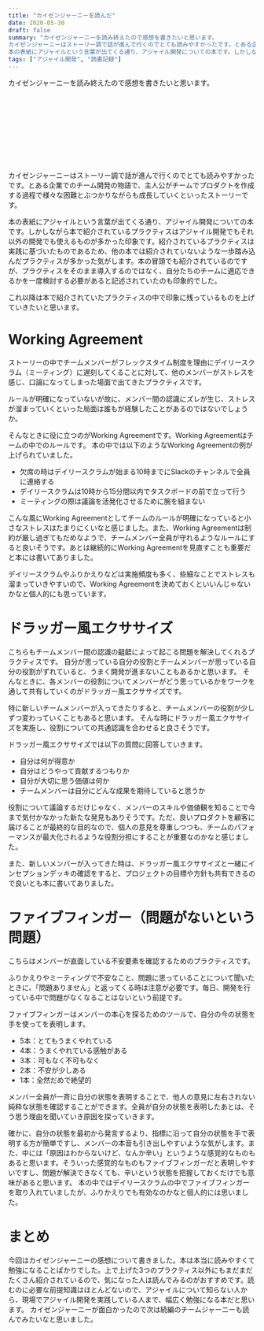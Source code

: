 ```yaml
---
title: "カイゼンジャーニーを読んだ"
date: 2020-05-30
draft: false
summary: "カイゼンジャーニーを読み終えたので感想を書きたいと思います。
カイゼンジャーニーはストーリー調で話が進んで行くのでとても読みやすかったです。とある企業でのチーム開発の物語で、主人公がチームでプロダクトを作成する過程で様々な困難とぶつかりながらも成長していくといったストーリーです。
本の表紙にアジャイルという言葉が出てくる通り、アジャイル開発についての本です。しかしながら本で紹介されているプラクティスはアジャイル開発でもそれ以外の開発でも使えるものが多かった印象です。紹介されているプラクティスは実践に基づいたものであるため、他の本では紹介されていないような一歩踏み込んだプラクティスが多かった気がします。本の冒頭でも紹介されているのですが、プラクティスをそのまま導入するのではなく、自分たちのチームに適応できるかを一度検討する必要があると記述されていたのも印象的でした。"
tags: ["アジャイル開発", "読書記録"]
---
```


カイゼンジャーニーを読み終えたので感想を書きたいと思います。

<div class="iframely-embed"><div class="iframely-responsive" style="height: 140px; padding-bottom: 0;"><a href="https://www.shoeisha.co.jp/book/detail/9784798153346" data-iframely-url="//cdn.iframe.ly/api/iframe?url=https%3A%2F%2Fwww.shoeisha.co.jp%2Fbook%2Fdetail%2F9784798153346&amp;key=f4138e99a45b7791c13d064a4bd791ea"></a></div></div><script async src="//cdn.iframe.ly/embed.js" charset="utf-8"></script>

カイゼンジャーニーはストーリー調で話が進んで行くのでとても読みやすかったです。とある企業でのチーム開発の物語で、主人公がチームでプロダクトを作成する過程で様々な困難とぶつかりながらも成長していくといったストーリーです。

本の表紙にアジャイルという言葉が出てくる通り、アジャイル開発についての本です。しかしながら本で紹介されているプラクティスはアジャイル開発でもそれ以外の開発でも使えるものが多かった印象です。紹介されているプラクティスは実践に基づいたものであるため、他の本では紹介されていないような一歩踏み込んだプラクティスが多かった気がします。本の冒頭でも紹介されているのですが、プラクティスをそのまま導入するのではなく、自分たちのチームに適応できるかを一度検討する必要があると記述されていたのも印象的でした。

これ以降は本で紹介されていたプラクティスの中で印象に残っているものを上げていきたいと思います。

# Working Agreement

ストーリーの中でチームメンバーがフレックスタイム制度を理由にデイリースクラム（ミーティング）に遅刻してくることに対して、他のメンバーがストレスを感じ、口論になってしまった場面で出てきたプラクティスです。

ルールが明確になっていないが故に、メンバー間の認識にズレが生じ、ストレスが溜まっていくといった局面は誰もが経験したことがあるのではないでしょうか。

そんなときに役に立つのがWorking Agreementです。Working Agreementはチームの中でのルールです。
本の中では以下のようなWorking Agreementの例が上げられていました。

- 欠席の時はデイリースクラムが始まる10時までにSlackのチャンネルで全員に連絡する
- デイリースクラムは10時から15分間以内でタスクボードの前で立って行う
- ミーティングの際は議論を活発化させるために腕を組まない

こんな風にWorking Agreementとしてチームのルールが明確になっていると小さなストレスはたまりにくいなと感じました。また、Working Agreementは制約が厳し過ぎてもだめなようで、チームメンバー全員が守れるようなルールにすると良いそうです。あとは継続的にWorking Agreementを見直すことも重要だと本には書いてありました。

デイリースクラムやふりかえりなどは実施頻度も多く、些細なことでストレスも溜まっていきやすいので、Working Agreementを決めておくといいんじゃないかなと個人的にも思っています。

# ドラッガー風エクササイズ

こちらもチームメンバー間の認識の齟齬によって起こる問題を解決してくれるプラクティスです。
自分が思っている自分の役割とチームメンバーが思っている自分の役割がずれていると、うまく開発が進まないこともあるかと思います。
そんなときに、各メンバーの役割についてメンバーがどう思っているかをワークを通して共有していくのがドラッガー風エクササイズです。

特に新しいチームメンバーが入ってきたりすると、チームメンバーの役割が少しずつ変わっていくこともあると思います。
そんな時にドラッガー風エクササイズを実施し、役割についての共通認識を合わせると良さそうです。

ドラッガー風エクササイズでは以下の質問に回答していきます。

- 自分は何が得意か
- 自分はどうやって貢献するつもりか
- 自分が大切に思う価値は何か
- チームメンバーは自分にどんな成果を期待していると思うか

役割について議論するだけじゃなく、メンバーのスキルや価値観を知ることで今まで気付かなかった新たな発見もありそうです。ただ、良いプロダクトを顧客に届けることが最終的な目的なので、個人の意見を尊重しつつも、チームのパフォーマンスが最大化されるような役割分担にすることが重要なのかなと感じました。

また、新しいメンバーが入ってきた時は、ドラッガー風エクササイズと一緒にインセプションデッキの確認をすると、プロジェクトの目標や方針も共有できるので良いとも本に書いてありました。

# ファイブフィンガー（問題がないという問題）

こちらはメンバーが直面している不安要素を確認するためのプラクティスです。

ふりかえりやミーティングで不安なこと、問題に思っていることについて聞いたときに、「問題ありません」と返ってくる時は注意が必要です。毎日、開発を行っている中で問題がなくなることはないという前提です。

ファイブフィンガーはメンバーの本心を探るためのツールで、自分の今の状態を手を使ってを表明します。

- 5本：とてもうまくやれている  
- 4本：うまくやれている感触がある  
- 3本：可もなく不可もなく  
- 2本：不安が少しある  
- 1本：全然だめで絶望的  

メンバー全員が一斉に自分の状態を表明することで、他人の意見に左右されない純粋な状態を確認することができます。全員が自分の状態を表明したあとは、そう思う理由を聞いていき原因を探っていきます。

確かに、自分の状態を最初から発言するより、指標に沿って自分の状態を手で表明する方が簡単ですし、メンバーの本音も引き出しやすいような気がします。また、中には「原因はわからないけど、なんか辛い」というような感覚的なものもあると思います。そういった感覚的なものもファイブフィンガーだと表明しやすいですし、問題が解決できなくても、辛いという状態を把握しておくだけでも意味があると思います。
本の中ではデイリースクラムの中でファイブフィンガーを取り入れていましたが、ふりかえりでも有効なのかなと個人的には思いました。

# まとめ

今回はカイゼンジャーニーの感想について書きました。本は本当に読みやすくて勉強になることばかりでした。上で上げた3つのプラクティス以外にもまだまだたくさん紹介されているので、気になった人は読んでみるのがおすすめです。読むのに必要な前提知識はほとんどないので、アジャイルについて知らない人から、現場でアジャイル開発を実践している人まで、幅広く勉強になる本だと思います。
カイゼンジャーニーが面白かったので次は続編のチームジャーニーも読んでみたいなと思いました。